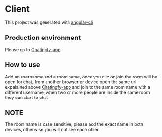 # Client

This project was generated with [angular-cli](https://github.com/angular/angular-cli) 

## Production environment

Please go to [Chatingfy-app](https://chatingfy.herokuapp.com/) 

## How to use

Add an usernanme and a room name, once you clic on join the room will be open for chat, from another browser or device open the same url expalained above [Chatingfy-app](https://chatingfy.herokuapp.com/)  and join to the same room name with a different username, when two or more people are inside the same room they can start to chat

## NOTE
The room name is case sensitive, please add the exact name in both devices, otherwise you will not see each other
